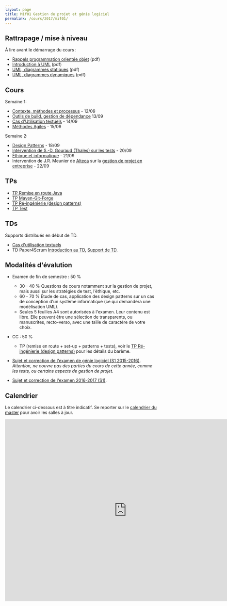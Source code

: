 ```yaml
---
layout: page
title: Mif01 Gestion de projet et génie logiciel
permalink: /cours/2017/mif01/
---
```


## Rattrapage / mise à niveau

À lire avant le démarrage du cours :

- [Rappels programmation orientée objet](/courses/2015/mif17/2015/MIF17_Rappel_objet.pdf) (pdf)
- [Introduction à UML](/courses/2015/mif17/2015/UML-intro.pdf) (pdf)
- [UML, diagrammes statiques](/courses/2015/mif17/2015/UML-Statique.pdf) (pdf)
- [UML, diagrammes dynamiques](/courses/2015/mif17/2015/UML-Dynamique.pdf) (pdf)


## Cours

Semaine 1:

- [Contexte, méthodes et processus](/courses/2017/mif01/M1if01-C1-ProcessusMethodes.pdf) - 12/09
- [Outils de build, gestion de dépendance](http://liris.cnrs.fr/ecoquery/dokuwiki/lib/exe/fetch.php?media=enseignement:maven-forge-ic.pdf) 13/09
- [Cas d'Utilisation textuels](/courses/2017/mif01/M1if01-C3-CU.pdf) - 14/09
- [Méthodes Agiles](/courses/2017/mif01/M1if01-C4-Agile.pdf) - 15/09


Semaine 2:

- [Design Patterns](http://liris.cnrs.fr/lionel.medini/enseignement/MIF17/CM-patterns.pdf) - 18/09
- [Intervention de S.-D. Gouraud (Thales) sur les tests](http://liris.cnrs.fr/ecoquery/dokuwiki/lib/exe/fetch.php?media=enseignement:sdgouraud-2014-10-24.pdf) - 20/09
- [Éthique et informatique]() - 21/09
- Intervention de J.R. Meunier de [Alteca](http://alteca.fr/) sur la [gestion de projet en entreprise](/courses/2017/mif01/AltecaGestionProjets2016v1.pdf) - 22/09


## TPs

- [TP Remise en route Java](tp-java.html)
- [TP Maven-Git-Forge](tp-setup.html)
- [TP Ré-ingénierie (design patterns)](tp-pattern.html)
- [TP Test](tp-test.html)

## TDs
Supports distribués en début de TD.

- [Cas d'utilisation textuels](/courses/2017/mif01/tdUseCases.pdf)
- TD Paper4Scrum [Introduction au TD](/courses/2017/mif01/tdAgile.pdf), [Support de TD](/courses/2017/mif01/ExerciceAgile.pdf).

## Modalités d'évalution

- Examen de fin de semestre : 50 %  
  * 30 - 40 % Questions de cours notamment sur la gestion de projet, mais aussi sur les stratégies de test, l’éthique, etc.
  * 60 - 70 % Étude de cas, application des design patterns sur un cas de conception d'un système informatique (ce qui demandera une modélisation UML).
  * Seules 5 feuilles A4 sont autorisées à l'examen. Leur contenu est libre. Elle peuvent être une sélection de transparents, ou manuscrites, recto-verso, avec une taille de caractère de votre choix.
- CC : 50 %  
  * TP (remise en route + set-up + patterns + tests), voir le [TP Ré-ingénierie (design patterns)](tp-pattern.html) pour les détails du barême.



- [Sujet et correction de l'examen de génie logiciel (S1 2015-2016)](http://tabard.fr/courses/2015/mif17/MIF17-exam2015-session1-correction.pdf). *Attention, ne couvre pas des parties du cours de cette année, comme les tests, ou certains aspects de gestion de projet.*
- [Sujet et correction de l'examen 2016-2017 (S1)](Mif02-Exam2016-session1-correction.pdf).


## Calendrier

Le calendrier ci-dessous est à titre indicatif. Se reporter sur le [calendrier du master](http://master-info.univ-lyon1.fr/M1/#5) pour avoir les salles à jour.

<iframe src="https://calendar.google.com/calendar/embed?height=600&amp;wkst=2&amp;hl=fr&amp;bgcolor=%23FFFFFF&amp;src=ribvbak6v0nvdgdsjnff4idpng%40group.calendar.google.com&amp;color=%23AB8B00&amp;ctz=Europe%2FParis" style="border-width:0" width="800" height="600" frameborder="0" scrolling="no"></iframe>
